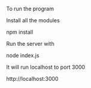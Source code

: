 To run the program

Install all the modules

npm install

Run the server with

node index.js

It will run localhost to port 3000

http://localhost:3000

